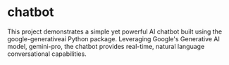 # chatbot
This project demonstrates a simple yet powerful AI chatbot built using the google-generativeai Python package. Leveraging Google's Generative AI model, gemini-pro, the chatbot provides real-time, natural language conversational capabilities.
